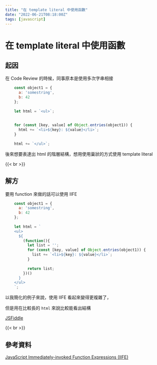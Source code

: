 ```yaml
---
title: "在 template literal 中使用函數"
date: "2022-06-21T08:18:00Z"
tags: [javascript]
---
```


# 在 template literal 中使用函數

## 起因

在 Code Review 的時候，同事原本是使用多次字串相接

```JavaScript
    const object1 = {
      a: 'somestring',
      b: 42
    };
    
    let html = `<ul>`;
    
    
    for (const [key, value] of Object.entries(object1)) {
      html += `<li>${key}: ${value}</li>`;
    }
    
    html += `</ul>`;
```

後來想要表達出 html 的階層結構，想用使用巢狀的方式使用 template literal

{{< br >}}

## 解方

要用 function 來做的話可以使用 IIFE

```JavaScript
    const object1 = {
      a: 'somestring',
      b: 42
    };
    
    let html = `
    <ul>
      ${
        (function(){
          let list = '';
          for (const [key, value] of Object.entries(object1)) {
            list += `<li>${key}: ${value}</li>`;
          }
    
          return list;
        })()
      }
    </ul>
    `;
```

以我簡化的例子來說，使用 IIFE 看起來變得更複雜了，

但是用在比較長的 `html` 來說比較能看出結構

[JSFiddle](https://jsfiddle.net/4h2n9L8t/)

{{< br >}}

## 參考資料

[JavaScript Immediately-invoked Function Expressions (IIFE)](https://flaviocopes.com/javascript-iife/)